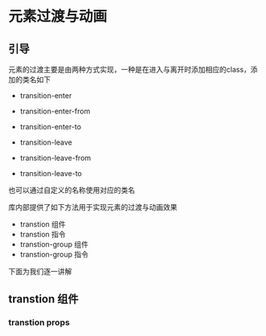 # 元素过渡与动画

## 引导 

元素的过渡主要是由两种方式实现，一种是在进入与离开时添加相应的class，添加的类名如下


- transition-enter
- transition-enter-from
- transition-enter-to

- transition-leave
- transition-leave-from
- transition-leave-to

也可以通过自定义的名称使用对应的类名


库内部提供了如下方法用于实现元素的过渡与动画效果

- transtion 组件
- transtion 指令
- transtion-group 组件
- transtion-group 指令

下面为我们逐一讲解

## transtion 组件

### transtion props

